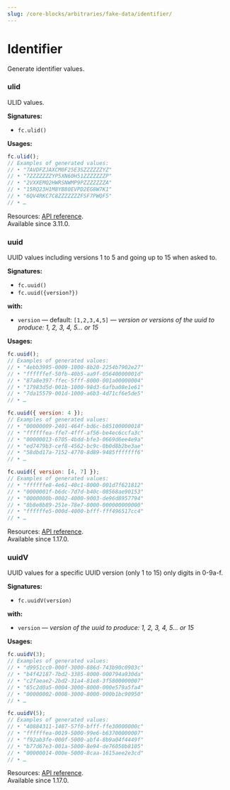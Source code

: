 ```yaml
---
slug: /core-blocks/arbitraries/fake-data/identifier/
---
```


# Identifier

Generate identifier values.

### ulid

ULID values.

**Signatures:**

- `fc.ulid()`

**Usages:**

```js
fc.ulid();
// Examples of generated values:
// • "7AVDFZJAXCM0F25E3SZZZZZZYZ"
// • "7ZZZZZZZYP5XN60H51ZZZZZZZP"
// • "2VXXEMQ2HWRSNWMP9PZZZZZZZA"
// • "15RQ23H1M8YB80EVPD2EG8W7K1"
// • "6QV4RKC7C8ZZZZZZZFSF7PWQF5"
// • …
```

Resources: [API reference](https://fast-check.dev/api-reference/functions/ulid.html).  
Available since 3.11.0.

### uuid

UUID values including versions 1 to 5 and going up to 15 when asked to.

**Signatures:**

- `fc.uuid()`
- `fc.uuid({version?})`

**with:**

- `version` — default: `[1,2,3,4,5]` — _version or versions of the uuid to produce: 1, 2, 3, 4, 5... or 15_

**Usages:**

```js
fc.uuid();
// Examples of generated values:
// • "4ebb3995-0009-1000-8b20-2254b7902e27"
// • "ffffffef-50fb-40b5-aa9f-05640000001d"
// • "87a8e397-ffec-5fff-8000-001a00000004"
// • "17983d5d-001b-1000-98d3-6afba08e1e61"
// • "7da15579-001d-1000-a6b3-4d71cf6e5de5"
// • …

fc.uuid({ version: 4 });
// Examples of generated values:
// • "00000009-2401-464f-bd6c-b85100000018"
// • "ffffffea-ffe7-4fff-af56-be4ec6ccfa3c"
// • "00000013-6705-4bdd-bfe3-0669d6ee4e9a"
// • "ed7479b3-cef8-4562-bc9c-0b0d8b2be3ae"
// • "58dbd17a-7152-4770-8d89-9485fffffff6"
// • …

fc.uuid({ version: [4, 7] });
// Examples of generated values:
// • "ffffffe8-4e61-40c1-8000-001d7f621812"
// • "0000001f-b6dc-7d7d-b40c-08568ae90153"
// • "0000000b-0002-4000-9003-de96d8957794"
// • "8b8e8b89-251e-78e7-8000-000000000000"
// • "ffffffe5-000d-4000-bfff-fff496517cc4"
// • …
```

Resources: [API reference](https://fast-check.dev/api-reference/functions/uuid.html).  
Available since 1.17.0.

### uuidV

UUID values for a specific UUID version (only 1 to 15) only digits in 0-9a-f.

**Signatures:**

- `fc.uuidV(version)`

**with:**

- `version` — _version of the uuid to produce: 1, 2, 3, 4, 5... or 15_

**Usages:**

```js
fc.uuidV(3);
// Examples of generated values:
// • "d9951cc0-000f-3000-886d-743b90c0903c"
// • "b4f42187-7bd2-3385-8000-000794a930da"
// • "c2faeae2-2bd2-31a4-81e8-3f5800000007"
// • "65c2d0a5-0004-3000-8000-000e579a5fa4"
// • "00000002-0008-3000-8000-000b1bc90950"
// • …

fc.uuidV(5);
// Examples of generated values:
// • "40884311-1487-57f0-bfff-ffe30000000c"
// • "ffffffea-0019-5000-99e6-b63700000007"
// • "f92ab3fe-000f-5000-abf4-8b9a04f4449f"
// • "b77d67e3-001a-5000-8e94-de76050b8105"
// • "00000014-000e-5000-8caa-1615aee2e3cd"
// • …
```

Resources: [API reference](https://fast-check.dev/api-reference/functions/uuidV.html).  
Available since 1.17.0.
